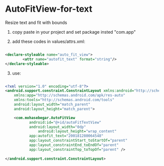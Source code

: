 # AutoFitView-for-text

Resize text and fit with bounds

1. copy paste in your project and set package insted "com.app"

2. add these codes in values/attrs.xml:
```xml

<declare-styleable name="auto_fit_view">
        <attr name="autofit_text" format="string"/>
</declare-styleable>

```
3. use:
```xml

<?xml version="1.0" encoding="utf-8"?>
<android.support.constraint.ConstraintLayout xmlns:android="http://schemas.android.com/apk/res/android"
	xmlns:app="http://schemas.android.com/apk/res-auto"
	xmlns:tools="http://schemas.android.com/tools"
	android:layout_width="match_parent"
	android:layout_height="match_parent">

	<com.mohasebegar.AutoFitView
	       android:id="@+id/autoFitTextView"
  	       android:layout_width="0dp"
    	       android:layout_height="wrap_content"
	       app:autofit_text="200181280064548"
	       app:layout_constraintStart_toStartOf="parent"
	       app:layout_constraintEnd_toEndOf="parent"
	       app:layout_constraintTop_toTopOf="parent" />
       
</android.support.constraint.ConstraintLayout>

```
